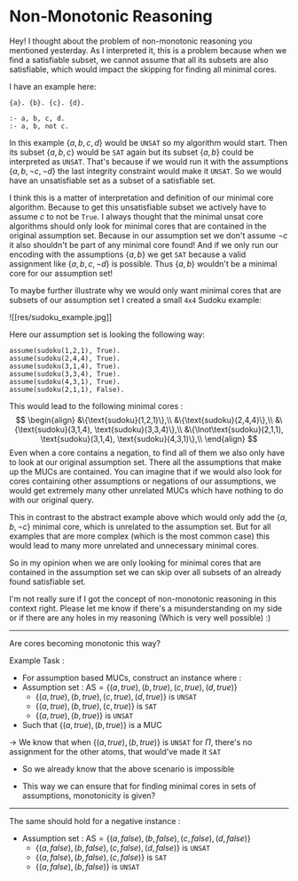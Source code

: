 # Non-Monotonic Reasoning

Hey! I thought about the problem of non-monotonic reasoning you mentioned yesterday. As I interpreted it, this is a problem because when we find a satisfiable subset, we cannot assume that all its subsets are also satisfiable, which would impact the skipping for finding all minimal cores.

I have an example here:
```
{a}. {b}. {c}. {d}.

:- a, b, c, d.
:- a, b, not c. 
```

In this example $\{a, b, c, d\}$ would be `UNSAT` so my algorithm would start. Then its subset $\{a,b,c\}$ would be `SAT` again but its subset $\{a,b\}$ could be interpreted as `UNSAT`. That's because if we would run it with the assumptions $\{a,b,\lnot c, \lnot d\}$ the last integrity constraint would make it `UNSAT`. So we would have an unsatisfiable set as a subset of a satisfiable set.

I think this is a matter of interpretation and definition of our minimal core algorithm. Because to get this unsatisfiable subset we actively have to assume $c$ to not be `True`. I always thought that the minimal unsat core algorithms should only look for minimal cores that are contained in the original assumption set. Because in our assumption set we don't assume $\lnot c$ it also shouldn't be part of any minimal core found! And if we only run our encoding with the assumptions $\{a,b\}$ we get `SAT` because a valid assignment like $\{a,b,c, \lnot d\}$ is possible. Thus $\{a,b\}$ wouldn't be a minimal core for our assumption set!

To maybe further illustrate why we would only want minimal cores that are subsets of our assumption set I created a small `4x4` Sudoku example:

![[res/sudoku_example.jpg]]

Here our assumption set is looking the following way:
```
assume(sudoku(1,2,1), True).
assume(sudoku(2,4,4), True).
assume(sudoku(3,1,4), True).
assume(sudoku(3,3,4), True).
assume(sudoku(4,3,1), True).
assume(sudoku(2,1,1), False).
```

This would lead to the following minimal cores :
$$
\begin{align}
	&\{\text{sudoku}(1,2,1)\},\\
	&\{\text{sudoku}(2,4,4)\},\\
	&\{\text{sudoku}(3,1,4), \text{sudoku}(3,3,4)\},\\
	&\{\lnot\text{sudoku}(2,1,1), \text{sudoku}(3,1,4), \text{sudoku}(4,3,1)\},\\
\end{align}
$$
Even when a core contains a negation, to find all of them we also only have to look at our original assumption set. There all the assumptions that make up the MUCs are contained. You can imagine that if we would also look for cores containing other assumptions or negations of our assumptions, we would get extremely many other unrelated MUCs which have nothing to do with our original query.

This in contrast to the abstract example above which would only add the $\{a,b,\lnot c\}$ minimal core, which is unrelated to the assumption set. But for all examples that are more complex (which is the most common case) this would lead to many more unrelated and unnecessary minimal cores.

So in my opinion when we are only looking for minimal cores that are contained in the assumption set we can skip over all subsets of an already found satisfiable set.

I'm not really sure if I got the concept of non-monotonic reasoning in this context right. Please let me know if there's a misunderstanding on my side or if there are any holes in my reasoning (Which is very well possible) :)


***

Are cores becoming monotonic this way?

Example Task :

+ For assumption based MUCs, construct an instance where :
+ Assumption set : $\text{AS} = \{(a,true),(b,true),(c,true),(d,true)\}$
	+ $\{(a,true),(b,true),(c,true),(d,true)\}$ is `UNSAT`
	+ $\{(a,true),(b,true),(c,true)\}$ is `SAT`
	+ $\{(a,true),(b,true)\}$ is `UNSAT` 
+ Such that $\{(a,true),(b,true)\}$ is a MUC

$\to$ We know that when $\{(a,true),(b,true)\}$ is `UNSAT` for $\Pi$, there's no assignment for the other atoms, that would've made it `SAT`
+ So we already know that the above scenario is impossible

+  This way we can ensure that for finding minimal cores in sets of assumptions, monotonicity is given?

***

The same should hold for a negative instance :
+ Assumption set : $\text{AS} = \{(a,false),(b,false),(c,false),(d,false)\}$
	+ $\{(a,false),(b,false),(c,false),(d,false)\}$ is `UNSAT`
	+ $\{(a,false),(b,false),(c,false)\}$ is `SAT`
	+ $\{(a,false),(b,false)\}$ is `UNSAT` 

